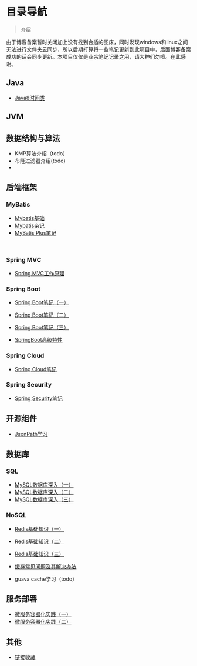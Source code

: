 

# 目录导航

> 介绍

由于博客备案暂时关闭加上没有找到合适的图床，同时发现windows和linux之间无法进行文件夹云同步，所以后期打算将一些笔记更新到此项目中，后面博客备案成功的话会同步更新。本项目仅仅是业余笔记记录之用，请大神们勿喷。在此感谢。

## Java

+ [Java8时间类](note/Java8时间类.md)





## JVM



## 数据结构与算法

+ KMP算法介绍（todo）
+ 布隆过滤器介绍(todo)
+ 



## 后端框架

### MyBatis

+ [Mybatis基础](note/Mybatis基础.md)
+ [Mybatis杂记](note/MyBatis杂记.md)
+ [MyBatis Plus笔记](note/MyBatisPlus笔记.md)



​	

### Spring MVC

+ [Spring MVC工作原理](note/SpringMVC工作原理.md)





### Spring Boot

+ [Spring Boot笔记（一）](note/Spring-Boot笔记（一）.md)
+ [Spring Boot笔记（二）](note/Spring-Boot笔记（二）.md)
+ [Spring Boot笔记（三）](note/Spring-Boot笔记（三）.md)

+ [SpringBoot高级特性](note/SpringBoot高级特性.md)



### Spring Cloud

+ [Spring Cloud笔记](note/Spring-Cloud笔记.md)



### Spring Security

+ [Spring Security笔记](note/SpringSecurity杂记.md)





## 开源组件

+ [JsonPath学习](note/JsonPath学习.md)





## 数据库

### SQL

+ [MySQL数据库深入（一）](note/MySQL深入（一）.md)
+ [MySQL数据库深入（二）](note/MySQL深入（二）.md)
+ [MySQL数据库深入（三）](note/MySQL深入（三）.md)





### NoSQL

+ [Redis基础知识（一）](note/Redis基础知识（一）.md)
+ [Redis基础知识（二）](note/Redis基础知识（二）.md)
+ [Redis基础知识（三）](note/Redis基础知识（三）.md)
+ [缓存常见问题及其解决办法](note/缓存常见问题及其解决办法.md)

+ guava cache学习（todo）



## 服务部署

+ [微服务容器化实践（一）](note/微服务容器化实践（一）.md)
+ [微服务容器化实践（二）](note/微服务容器化实践（二）.md)





## 其他

+ [链接收藏](note/链接收藏.md)